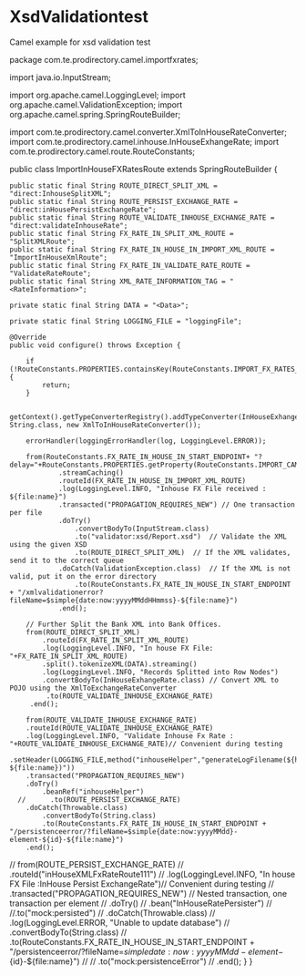 # XsdValidationtest

Camel example for xsd validation test

package com.te.prodirectory.camel.importfxrates;

import java.io.InputStream;

import org.apache.camel.LoggingLevel;
import org.apache.camel.ValidationException;
import org.apache.camel.spring.SpringRouteBuilder;

import com.te.prodirectory.camel.converter.XmlToInHouseRateConverter;
import com.te.prodirectory.camel.inhouse.InHouseExhangeRate;
import com.te.prodirectory.camel.route.RouteConstants;

public class ImportInHouseFXRatesRoute extends SpringRouteBuilder {

    public static final String ROUTE_DIRECT_SPLIT_XML = "direct:InhouseSplitXML";
    public static final String ROUTE_PERSIST_EXCHANGE_RATE = "direct:inHousePersistExchangeRate";
    public static final String ROUTE_VALIDATE_INHOUSE_EXCHANGE_RATE = "direct:validateInhouseRate";
    public static final String FX_RATE_IN_SPLIT_XML_ROUTE = "SplitXMLRoute";
    public static final String FX_RATE_IN_HOUSE_IN_IMPORT_XML_ROUTE = "ImportInHouseXmlRoute";
    public static final String FX_RATE_IN_VALIDATE_RATE_ROUTE = "ValidateRateRoute";
    public static final String XML_RATE_INFORMATION_TAG = "<RateInformation>";
    
    private static final String DATA = "<Data>";
    
    private static final String LOGGING_FILE = "loggingFile";

    @Override
    public void configure() throws Exception {
    	
    	if (!RouteConstants.PROPERTIES.containsKey(RouteConstants.IMPORT_FX_RATES_IN_HOUSE_ROUTE_SOURCE_DIR)) {
    		return;
    	}
    	
    	getContext().getTypeConverterRegistry().addTypeConverter(InHouseExhangeRate.class, String.class, new XmlToInHouseRateConverter());
		
    	errorHandler(loggingErrorHandler(log, LoggingLevel.ERROR));
		
		from(RouteConstants.FX_RATE_IN_HOUSE_IN_START_ENDPOINT+ "?delay="+RouteConstants.PROPERTIES.getProperty(RouteConstants.IMPORT_CAMEL_IMPORT_DELAY)+"&timeUnit=MILLISECONDS&readLock=none&preMove=processing&move=../processingDone&moveFailed=../processingFailed")
				.streamCaching()
				.routeId(FX_RATE_IN_HOUSE_IN_IMPORT_XML_ROUTE)
				.log(LoggingLevel.INFO, "Inhouse FX File received : ${file:name}")
				.transacted("PROPAGATION_REQUIRES_NEW") // One transaction per file
				.doTry()
		        	.convertBodyTo(InputStream.class)
		        	.to("validator:xsd/Report.xsd")  // Validate the XML using the given XSD
		        	.to(ROUTE_DIRECT_SPLIT_XML)  // If the XML validates, send it to the correct queue
		        .doCatch(ValidationException.class)  // If the XML is not valid, put it on the error directory
		        	.to(RouteConstants.FX_RATE_IN_HOUSE_IN_START_ENDPOINT + "/xmlvalidationerror?fileName=$simple{date:now:yyyyMMddHHmmss}-${file:name}")
		        .end();
		
		// Further Split the Bank XML into Bank Offices.
		from(ROUTE_DIRECT_SPLIT_XML)
			.routeId(FX_RATE_IN_SPLIT_XML_ROUTE)
			.log(LoggingLevel.INFO, "In house FX File: "+FX_RATE_IN_SPLIT_XML_ROUTE)
			.split().tokenizeXML(DATA).streaming()
			.log(LoggingLevel.INFO, "Records Splitted into Row Nodes")
			.convertBodyTo(InHouseExhangeRate.class) // Convert XML to POJO using the XmlToExchangeRateConverter
	         .to(ROUTE_VALIDATE_INHOUSE_EXCHANGE_RATE)
		 .end();
		
        from(ROUTE_VALIDATE_INHOUSE_EXCHANGE_RATE)
        .routeId(ROUTE_VALIDATE_INHOUSE_EXCHANGE_RATE) 
        .log(LoggingLevel.INFO, "Validate Inhouse Fx Rate : "+ROUTE_VALIDATE_INHOUSE_EXCHANGE_RATE)// Convenient during testing
        .setHeader(LOGGING_FILE,method("inhouseHelper","generateLogFilename(${header.CamelFileAbsolutePath}, ${file:name})"))
        .transacted("PROPAGATION_REQUIRES_NEW")
        .doTry()
            .beanRef("inhouseHelper")
      //      .to(ROUTE_PERSIST_EXCHANGE_RATE)
        .doCatch(Throwable.class)
            .convertBodyTo(String.class)
            .to(RouteConstants.FX_RATE_IN_HOUSE_IN_START_ENDPOINT + "/persistenceerror/?fileName=$simple{date:now:yyyyMMdd}-element-${id}-${file:name}")
        .end();

//		from(ROUTE_PERSIST_EXCHANGE_RATE)
//        .routeId("inHouseXMLFxRateRoute111") 
//        .log(LoggingLevel.INFO, "In house FX File :InHouse Persist ExchangeRate")// Convenient during testing
//        .transacted("PROPAGATION_REQUIRES_NEW")  // Nested transaction, one transaction per element
//        .doTry()
//            .bean("InHouseRatePersister")
//            //.to("mock:persisted")
//        .doCatch(Throwable.class)
//            .log(LoggingLevel.ERROR, "Unable to update database")
//            .convertBodyTo(String.class)
//            .to(RouteConstants.FX_RATE_IN_HOUSE_IN_START_ENDPOINT + "/persistenceerror/?fileName=$simple{date:now:yyyyMMdd}-element-${id}-${file:name}")
//           // .to("mock:persistenceError")
//        .end();
     }
}

